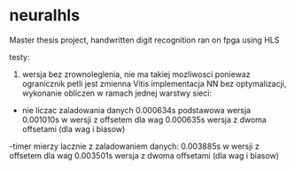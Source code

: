 # neuralhls
Master thesis project, handwritten digit recognition ran on fpga using HLS

testy:

1. wersja bez zrownoleglenia, nie ma takiej mozliwosci poniewaz ogranicznik petli jest zmienna
Vitis
implementacja NN bez optymalizacji, wykonanie obliczen w ramach jednej warstwy sieci:

- nie liczac zaladowania danych
0.000634s podstawowa wersja
0.001010s w wersji z offsetem dla wag
0.000635s wersja z dwoma offsetami (dla wag i biasow)

-timer mierzy lacznie z zaladowaniem danych:
0.003885s w wersji z offsetem dla wag
0.003501s wersja z dwoma offsetami (dla wag i biasow)


